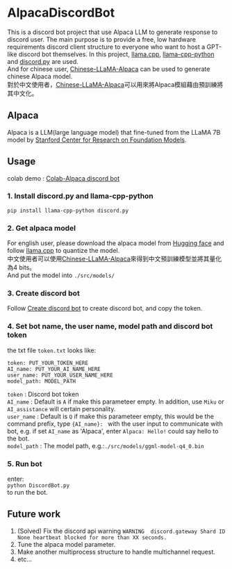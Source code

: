# AlpacaDiscordBot
This is a discord bot project that use Alpaca LLM to generate response to discord user. The main purpose is to provide a free, low hardware requirements discord client structure to everyone who want to host a GPT-like discord bot themselves. In this project, [llama.cpp](https://github.com/ggerganov/llama.cpp#instruction-mode-with-alpaca), [llama-cpp-python](https://github.com/abetlen/llama-cpp-python) and [discord.py](https://discordpy.readthedocs.io/en/stable/) are used.  
And for chinese user, [Chinese-LLaMA-Alpaca](https://github.com/ymcui/Chinese-LLaMA-Alpaca) can be used to generate chinese Alpaca model.  
對於中文使用者，[Chinese-LLaMA-Alpaca](https://github.com/ymcui/Chinese-LLaMA-Alpaca)可以用來將Alpaca模組藉由預訓練將其中文化。  

## Alpaca 
Alpaca is a LLM(large language model) that fine-tuned from the LLaMA 7B model by [Stanford Center for Research on Foundation Models](https://crfm.stanford.edu/2023/03/13/alpaca.html).  

## Usage
colab demo : [Colab-Alpaca discord bot](https://colab.research.google.com/drive/1nJ4zANIWGFxlwLGM48eKBX1J3-WxE3qv#scrollTo=m4yROU_zowqb)
### 1. Install discord.py and llama-cpp-python
``pip install llama-cpp-python discord.py``  
### 2. Get alpaca model
For english user, please download the alpaca model from [Hugging face](https://huggingface.co/models?other=alpaca) and follow [llama.cpp](https://github.com/ggerganov/llama.cpp#instruction-mode-with-alpaca) to quantize the model.  
中文使用者可以使用[Chinese-LLaMA-Alpaca](https://github.com/ymcui/Chinese-LLaMA-Alpaca)來得到中文預訓練模型並將其量化為4 bits。  
And put the model into ``./src/models/ ``   
### 3. Create discord bot
Follow [Create discord bot](https://discordpy.readthedocs.io/en/stable/discord.html) to create discord bot, and copy the token.  
### 4. Set bot name, the user name, model path and discord bot token
the txt file ```token.txt``` looks like:
```
token: PUT_YOUR_TOKEN_HERE
AI_name: PUT_YOUR_AI_NAME_HERE
user_name: PUT_YOUR_USER_NAME_HERE
model_path: MODEL_PATH
```
``token`` : Discord bot token  
``AI_name`` : Default is ``A`` if make this parameteer empty. In addition, use ``Miku`` or ``AI_assistance`` will certain personality.  
``user_name`` : Default is ``Q`` if make this parameteer empty, this would be the command prefix, type ``{AI_name}: `` with the user input to communicate with bot, e.g. if set ``AI_name`` as 'Alpaca', enter ``Alpaca: Hello!`` could say hello to the bot.  
``model_path`` : The model path, e.g.:``./src/models/ggml-model-q4_0.bin ``  
### 5. Run bot
enter:  
``python DiscordBot.py``   
to run the bot.  


## Future work
1. (Solved) Fix the discord api warning ``WARNING  discord.gateway Shard ID None heartbeat blocked for more than XX seconds.``  
2. Tune the alpaca model parameter.  
3. Make another multiprocess structure to handle multichannel request.  
4. etc...  
